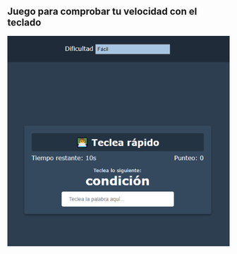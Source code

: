 ## Juego para comprobar tu velocidad con el teclado

![captura](https://github.com/alextello/JS-Juego-de-tecleo/blob/main/imagen/1.png?raw=true)
